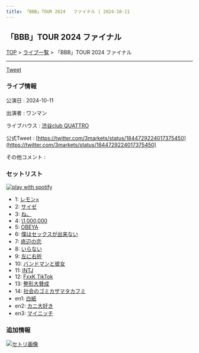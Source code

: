 ```yaml
---
title: 「BBB」TOUR 2024	ファイナル | 2024-10-11
---
```

## 「BBB」TOUR 2024	ファイナル

[TOP](/setlist/) > [ライブ一覧](lives.html) > 「BBB」TOUR 2024	ファイナル

___

<a href="https://twitter.com/share?ref_src=twsrc%5Etfw" data-text="3markets[ ]セットリスト > 「BBB」TOUR 2024	ファイナル" class="twitter-share-button" data-via="3markets" data-hashtags="3markets" data-related="3markets" data-show-count="false">Tweet</a>

### ライブ情報

公演日
:    2024-10-11

出演者
:    ワンマン

ライブハウス
:    [渋谷club QUATTRO](livehouse002.html)

公式Tweet
:    [https://twitter.com/3markets/status/1844729224017375450](https://twitter.com/3markets/status/1844729224017375450)

その他コメント
:    

### セットリスト


[![play with spotify](images/spotify-icon.png)](https://open.spotify.com/playlist/7eCJ5xQQkoImVEUYxk5spV)



*  1: [レモン×](song003.html)
*  2: [サイゼ](song004.html)
*  3: [ね。](song076.html)
*  4: [\1,000,000](song022.html)
*  5: [OBEYA](song021.html)
*  6: [僕はセックスが出来ない](song006.html)
*  7: [底辺の恋](song008.html)
*  8: [いらない](song078.html)
*  9: [左に右折](song087.html)
*  10: [バンドマンと彼女](song009.html)
*  11: [INTJ](song096.html)
*  12: [FxxK TikTok](song082.html)
*  13: [整形大賛成](song005.html)
*  14: [社会のゴミカザマタカフミ](song002.html)
*  en1: [白紙](song098.html)
*  en2: [カニ大好き](song079.html)
*  en3: [マイニッチ](song046.html)


### 追加情報

[![セトリ画像](images/150.jpg)](images/150.jpg)





<script async src="https://platform.twitter.com/widgets.js" charset="utf-8"></script>